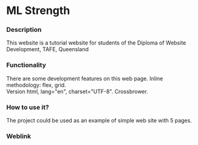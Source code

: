 # ML Strength

### Description
This website is a tutorial website for students of the Diploma of Website Development, TAFE, Queensland

### Functionality
There are some development features on this web page. Inline methodology: flex, grid. 
<br>Version html, lang="en", charset="UTF-8". Crossbrower.

### How to use it?
The project could be used as an example of simple web site with 5 pages. 

### Weblink



